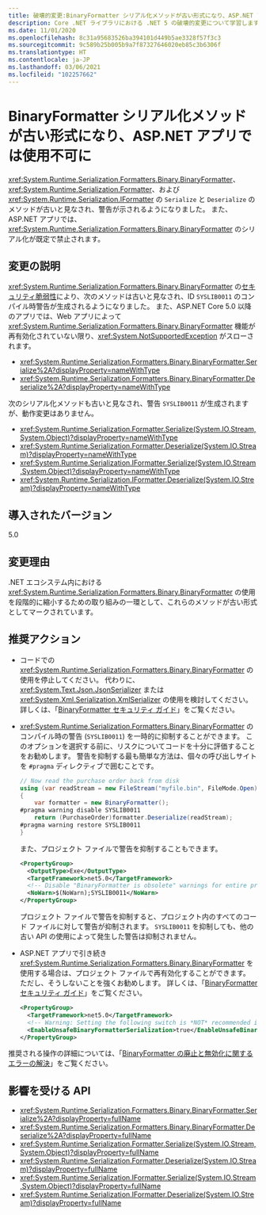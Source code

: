 ```yaml
---
title: 破壊的変更:BinaryFormatter シリアル化メソッドが古い形式になり、ASP.NET アプリでは使用不可に
description: Core .NET ライブラリにおける .NET 5 の破壊的変更について学習します。BinaryFormatter、Formatter、および IFormatter におけるシリアル化と逆シリアル化メソッドが古いものになりました。
ms.date: 11/01/2020
ms.openlocfilehash: 8c31a95683526ba394101d449b5ae3328f57f3c3
ms.sourcegitcommit: 9c589b25b005b9a7f87327646020eb85c3b6306f
ms.translationtype: HT
ms.contentlocale: ja-JP
ms.lasthandoff: 03/06/2021
ms.locfileid: "102257662"
---
```

# <a name="binaryformatter-serialization-methods-are-obsolete-and-prohibited-in-aspnet-apps"></a>BinaryFormatter シリアル化メソッドが古い形式になり、ASP.NET アプリでは使用不可に

<xref:System.Runtime.Serialization.Formatters.Binary.BinaryFormatter>、<xref:System.Runtime.Serialization.Formatter>、および <xref:System.Runtime.Serialization.IFormatter> の `Serialize` と `Deserialize` のメソッドが古いと見なされ、警告が示されるようになりました。 また、ASP.NET アプリでは、<xref:System.Runtime.Serialization.Formatters.Binary.BinaryFormatter> のシリアル化が既定で禁止されます。

## <a name="change-description"></a>変更の説明

<xref:System.Runtime.Serialization.Formatters.Binary.BinaryFormatter> の[セキュリティ脆弱性](../../../../standard/serialization/binaryformatter-security-guide.md#binaryformatter-security-vulnerabilities)により、次のメソッドは古いと見なされ、ID `SYSLIB0011` のコンパイル時警告が生成されるようになりました。 また、ASP.NET Core 5.0 以降のアプリでは、Web アプリによって <xref:System.Runtime.Serialization.Formatters.Binary.BinaryFormatter> 機能が再有効化されていない限り、<xref:System.NotSupportedException> がスローされます。

- <xref:System.Runtime.Serialization.Formatters.Binary.BinaryFormatter.Serialize%2A?displayProperty=nameWithType>
- <xref:System.Runtime.Serialization.Formatters.Binary.BinaryFormatter.Deserialize%2A?displayProperty=nameWithType>

次のシリアル化メソッドも古いと見なされ、警告 `SYSLIB0011` が生成されますが、動作変更はありません。

- <xref:System.Runtime.Serialization.Formatter.Serialize(System.IO.Stream,System.Object)?displayProperty=nameWithType>
- <xref:System.Runtime.Serialization.Formatter.Deserialize(System.IO.Stream)?displayProperty=nameWithType>
- <xref:System.Runtime.Serialization.IFormatter.Serialize(System.IO.Stream,System.Object)?displayProperty=nameWithType>
- <xref:System.Runtime.Serialization.IFormatter.Deserialize(System.IO.Stream)?displayProperty=nameWithType>

## <a name="version-introduced"></a>導入されたバージョン

5.0

## <a name="reason-for-change"></a>変更理由

.NET エコシステム内における <xref:System.Runtime.Serialization.Formatters.Binary.BinaryFormatter> の使用を段階的に縮小するための取り組みの一環として、これらのメソッドが古い形式としてマークされています。

## <a name="recommended-action"></a>推奨アクション

- コードでの <xref:System.Runtime.Serialization.Formatters.Binary.BinaryFormatter> の使用を停止してください。 代わりに、<xref:System.Text.Json.JsonSerializer> または <xref:System.Xml.Serialization.XmlSerializer> の使用を検討してください。 詳しくは、「[BinaryFormatter セキュリティ ガイド](../../../../standard/serialization/binaryformatter-security-guide.md)」をご覧ください。

- <xref:System.Runtime.Serialization.Formatters.Binary.BinaryFormatter> のコンパイル時の警告 (`SYSLIB0011`) を一時的に抑制することができます。 このオプションを選択する前に、リスクについてコードを十分に評価することをお勧めします。 警告を抑制する最も簡単な方法は、個々の呼び出しサイトを `#pragma` ディレクティブで囲むことです。

  ```csharp
  // Now read the purchase order back from disk
  using (var readStream = new FileStream("myfile.bin", FileMode.Open))
  {
      var formatter = new BinaryFormatter();
  #pragma warning disable SYSLIB0011
      return (PurchaseOrder)formatter.Deserialize(readStream);
  #pragma warning restore SYSLIB0011
  }
  ```

  また、プロジェクト ファイルで警告を抑制することもできます。

  ```xml
  <PropertyGroup>
    <OutputType>Exe</OutputType>
    <TargetFramework>net5.0</TargetFramework>
    <!-- Disable "BinaryFormatter is obsolete" warnings for entire project -->
    <NoWarn>$(NoWarn);SYSLIB0011</NoWarn>
  </PropertyGroup>
  ```

  プロジェクト ファイルで警告を抑制すると、プロジェクト内のすべてのコード ファイルに対して警告が抑制されます。 `SYSLIB0011` を抑制しても、他の古い API の使用によって発生した警告は抑制されません。

- ASP.NET アプリで引き続き <xref:System.Runtime.Serialization.Formatters.Binary.BinaryFormatter> を使用する場合は、プロジェクト ファイルで再有効化することができます。 ただし、そうしないことを強くお勧めします。 詳しくは、「[BinaryFormatter セキュリティ ガイド](../../../../standard/serialization/binaryformatter-security-guide.md)」をご覧ください。

  ```xml
  <PropertyGroup>
    <TargetFramework>net5.0</TargetFramework>
    <!-- Warning: Setting the following switch is *NOT* recommended in web apps. -->
    <EnableUnsafeBinaryFormatterSerialization>true</EnableUnsafeBinaryFormatterSerialization>
  </PropertyGroup>
  ```

推奨される操作の詳細については、「[BinaryFormatter の廃止と無効化に関するエラーの解決](../../../../standard/serialization/binaryformatter-security-guide.md)」をご覧ください。

## <a name="affected-apis"></a>影響を受ける API

- <xref:System.Runtime.Serialization.Formatters.Binary.BinaryFormatter.Serialize%2A?displayProperty=fullName>
- <xref:System.Runtime.Serialization.Formatters.Binary.BinaryFormatter.Deserialize%2A?displayProperty=fullName>
- <xref:System.Runtime.Serialization.Formatter.Serialize(System.IO.Stream,System.Object)?displayProperty=fullName>
- <xref:System.Runtime.Serialization.Formatter.Deserialize(System.IO.Stream)?displayProperty=fullName>
- <xref:System.Runtime.Serialization.IFormatter.Serialize(System.IO.Stream,System.Object)?displayProperty=fullName>
- <xref:System.Runtime.Serialization.IFormatter.Deserialize(System.IO.Stream)?displayProperty=fullName>

<!--

#### Category

- Core .NET libraries
- ASP.NET Core

### Affected APIs

- `Overload:System.Runtime.Serialization.Formatters.Binary.BinaryFormatter.Serialize`
- `Overload:System.Runtime.Serialization.Formatters.Binary.BinaryFormatter.Deserialize`
- `M:System.Runtime.Serialization.Formatter.Serialize(System.IO.Stream,System.Object)`
- `M:System.Runtime.Serialization.Formatter.Deserialize(System.IO.Stream)`
- `M:System.Runtime.Serialization.IFormatter.Serialize(System.IO.Stream,System.Object)`
- `M:System.Runtime.Serialization.IFormatter.Deserialize(System.IO.Stream)`

-->

